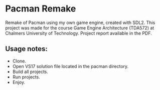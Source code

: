 # Pacman Remake
Remake of Pacman using my own game engine, created with SDL2. This project was made for the course Game Engine Architecture (TDA572) at Chalmers University of Technology. Project report available in the PDF.

## Usage notes:
* Clone.
* Open VS17 solution file located in the pacman directory.
* Build all projects.
* Run projects.
* Enjoy.
